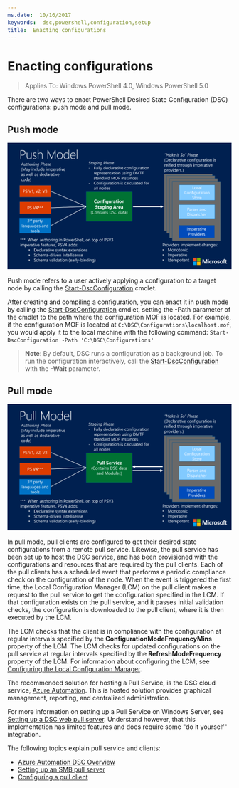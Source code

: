 ```yaml
---
ms.date:  10/16/2017
keywords:  dsc,powershell,configuration,setup
title:  Enacting configurations
---
```


# Enacting configurations

>Applies To: Windows PowerShell 4.0, Windows PowerShell 5.0

There are two ways to enact PowerShell Desired State Configuration (DSC) configurations:
push mode and pull mode.

## Push mode

![Push mode](../images/pushModel.png "How push mode works")

Push mode refers to a user actively applying a configuration to a target node
by calling the [Start-DscConfiguration](/powershell/module/psdesiredstateconfiguration/start-dscconfiguration) cmdlet.

After creating and compiling a configuration, you can enact it in push mode
by calling the [Start-DscConfiguration](/powershell/module/psdesiredstateconfiguration/start-dscconfiguration) cmdlet,
setting the -Path parameter of the cmdlet to the path where the configuration MOF is located.
For example, if the configuration MOF is located at `C:\DSC\Configurations\localhost.mof`,
you would apply it to the local machine with the following command:
`Start-DscConfiguration -Path 'C:\DSC\Configurations'`

> __Note__: By default, DSC runs a configuration as a background job. To run the configuration interactively, call the
>[Start-DscConfiguration](/powershell/module/psdesiredstateconfiguration/start-dscconfiguration) with the __-Wait__ parameter.

## Pull mode

![Pull Mode](../images/pullModel.png "How pull mode works")

In pull mode, pull clients are configured to get their desired state configurations
from a remote pull service.
Likewise, the pull service has been set up to host the DSC service,
and has been provisioned with the configurations and resources that are required by the pull clients.
Each of the pull clients has a scheduled event that performs a periodic compliance
check on the configuration of the node.
When the event is triggered the first time,
the Local Configuration Manager (LCM) on the pull client makes a request to the pull service to get the
configuration specified in the LCM.
If that configuration exists on the pull service, and it passes initial validation checks,
the configuration is downloaded to the pull client, where it is then executed by the LCM.

The LCM checks that the client is in compliance with the configuration at regular intervals
specified by the **ConfigurationModeFrequencyMins** property of the LCM.
The LCM checks for updated configurations on the pull service at regular intervals
specified by the **RefreshModeFrequency** property of the LCM.
For information about configuring the LCM, see
[Configuring the Local Configuration Manager](../managing-nodes/metaConfig.md).

The recommended solution for hosting a Pull Service, is the DSC cloud service,
[Azure Automation](https://azure.microsoft.com/services/automation/).
This is hosted solution provides graphical management, reporting,
and centralized administration.

For more information on setting up a Pull Service on Windows Server,
see [Setting up a DSC web pull server](pullServer.md).
Understand however, that this implementation has limited features
and does require some "do it yourself" integration.

The following topics explain pull service and clients:

- [Azure Automation DSC Overview](https://docs.microsoft.com/en-us/azure/automation/automation-dsc-overview)
- [Setting up an SMB pull server](pullServerSMB.md)
- [Configuring a pull client](pullClientConfigID.md)
